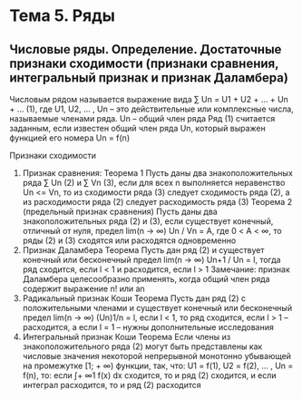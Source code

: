 # Тема 5. Ряды

## Числовые ряды. Определение. Достаточные признаки сходимости (признаки сравнения, интегральный признак и признак Даламбера)

Числовым рядом называется выражение вида ∑ Un = U1 + U2 + … + Un + …  (1), 
где U1, U2, … , Un – это действительные или комплексные числа, называемые членами ряда.
Un – общий член ряда
Ряд (1) считается заданным, если известен общий член ряда Un, который выражен функцией его номера Un = f(n)


Признаки сходимости
1. Признак сравнения:
Теорема 1
Пусть даны два знакоположительных ряда ∑ Un (2) и ∑ Vn (3), если для всех n выполняется неравенство Un <= Vn, то из сходимости ряда (3) следует сходимость ряда (2), а из расходимости ряда (2) следует расходимость ряда (3)
Теорема 2 (предельный признак сравнения)
Пусть даны два знакоположительных ряда (2) и (3), если существует конечный, отличный от нуля, предел lim(n -> ∞) Un / Vn = A, где 0 < A < ∞, то ряды (2) и (3) сходятся или расходятся одновременно
2. Признак Даламбера
Теорема
Пусть дан ряд (2) и существует конечный или бесконечный предел lim(n -> ∞) Un+1 / Un = l, тогда ряд сходится, если l < 1 и расходится, если l > 1
Замечание: признак Даламбера целесообразно применять, когда общий член ряда содержит выражение n!  или an
3. Радикальный признак Коши
Теорема
Пусть дан ряд (2) с положительными членами и существует конечный или бесконечный предел lim(n -> ∞) (Un)1/n = l, если l < 1, то ряд сходится, если l > 1 – расходится, а если l = 1 – нужны дополнительные исследования
4. Интегральный признак Коши
Теорема
Если члены из знакоположительного ряда (2) могут быть представлены как числовые значения некоторой непрерывной монотонно убывающей на промежутке [1; + ∞) функции, так, что: U1 = f(1), U2 = f(2), … , Un = f(n), то: если ∫+ ∞1 f(x) dx сходится, то и ряд (2) сходится, и если интеграл расходится, то и ряд (2) расходится
